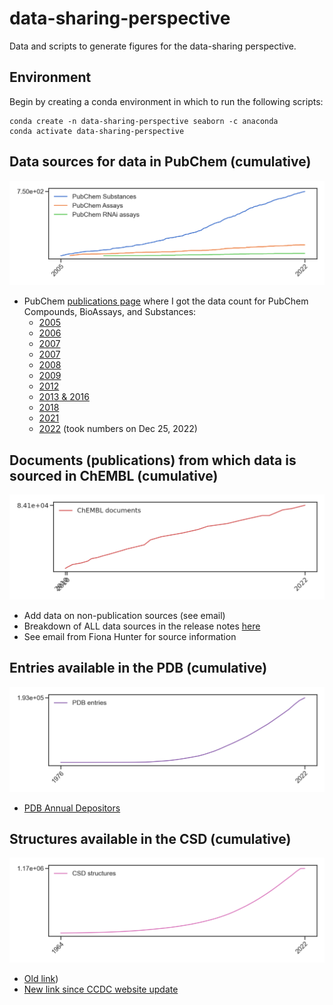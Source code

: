 # data-sharing-perspective
Data and scripts to generate figures for the data-sharing perspective.

## Environment
Begin by creating a conda environment in which to run the following scripts:

```
conda create -n data-sharing-perspective seaborn -c anaconda
conda activate data-sharing-perspective
```

## Data sources for data in PubChem (cumulative)
![PubChem sources](./pubchem-sources.png)
* PubChem [publications page](https://pubchem.ncbi.nlm.nih.gov/docs/publications) where I got the data count for PubChem Compounds, BioAssays, and Substances:
  - [2005](https://www.genome.gov/15014443/2005-release-nih-nationwide-network-of-molecular-libraries-screening-centers)
  - [2006](http://triggered.edina.clockss.org/ServeContent?url=http%3A%2F%2Fmolinterv.aspetjournals.org%2Fcontent%2F6%2F5%2F240.full.pdf%2Bhtml)
  - [2007](https://bmcbioinformatics.biomedcentral.com/articles/10.1186/1471-2105-9-401)
  - [2007](https://chempedia.info/info/nih_molecular_libraries_roadmap_initiative/)
  - [2008](https://www.sciencedirect.com/science/article/abs/pii/S1574140008000121?via%3Dihub)
  - [2009](https://academic.oup.com/nar/article/37/suppl_2/W623/1155303?login=false)
  - [2012](https://academic.oup.com/nar/article/40/D1/D400/2903189?login=false#55480751)
  - [2013 & 2016](https://academic.oup.com/nar/article/45/D1/D955/2605812?login=false)
  - [2018](https://academic.oup.com/nar/article/47/D1/D1102/5146201?login=false)
  - [2021](https://academic.oup.com/nar/article/49/D1/D1388/5957164?login=false)
  - [2022](https://pubchem.ncbi.nlm.nih.gov/docs/statistics) (took numbers on Dec 25, 2022)

## Documents (publications) from which data is sourced in ChEMBL (cumulative)
![ChEMBL documents](./chembl-documents.png)
* Add data on non-publication sources (see email)
* Breakdown of ALL data sources in the release notes [here](https://chembl.gitbook.io/chembl-interface-documentation/downloads)
* See email from Fiona Hunter for source information

## Entries available in the PDB (cumulative)
![PDB entries](./pdb-entries.png)
* [PDB Annual Depositors](https://www.wwpdb.org/stats/deposition)

## Structures available in the CSD (cumulative)
![CSD structures](./csd-structures.png)
* [Old link](https://www.ccdc.cam.ac.uk/support-and-resources/ccdcresources/6297f7b0ac4d4d5ca48a7cbd463159fc.pdf))
* [New link since CCDC website update](https://www.ccdc.cam.ac.uk/media/Documentation/9DA399C5-90F8-478E-9C41-EAFD1868ED31/9da399c590f8478e9c41eafd1868ed31.pdf)
